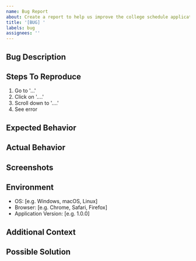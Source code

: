 ```yaml
---
name: Bug Report
about: Create a report to help us improve the college schedule application
title: '[BUG] '
labels: bug
assignees: ''
---
```


## Bug Description
<!-- A clear and concise description of what the bug is -->

## Steps To Reproduce
<!-- Steps to reproduce the behavior -->
1. Go to '...'
2. Click on '....'
3. Scroll down to '....'
4. See error

## Expected Behavior
<!-- A clear and concise description of what you expected to happen -->

## Actual Behavior
<!-- What actually happened -->

## Screenshots
<!-- If applicable, add screenshots to help explain your problem -->

## Environment
- OS: [e.g. Windows, macOS, Linux]
- Browser: [e.g. Chrome, Safari, Firefox]
- Application Version: [e.g. 1.0.0]

## Additional Context
<!-- Add any other context about the problem here -->

## Possible Solution
<!-- If you have suggestions on how to fix the issue -->
